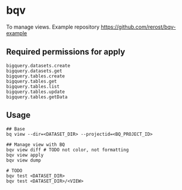 # bqv
To manage views.
Example repository https://github.com/rerost/bqv-example

## Required permissions for apply
```
bigquery.datasets.create
bigquery.datasets.get
bigquery.tables.create
bigquery.tables.get
bigquery.tables.list
bigquery.tables.update
bigquery.tables.getData
```

## Usage
```
## Base
bq view --dir=<DATASET_DIR> --projectid=<BQ_PROJECT_ID>

## Manage view with BQ
bqv view diff # TODO not color, not formatting
bqv view apply
bqv view dump

# TODO
bqv test <DATASET_DIR>
bqv test <DATASET_DIR>/<VIEW>
```
